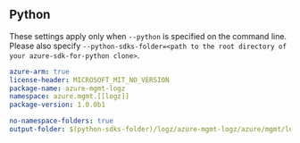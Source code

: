 ## Python

These settings apply only when `--python` is specified on the command line.
Please also specify `--python-sdks-folder=<path to the root directory of your azure-sdk-for-python clone>`.

``` yaml $(python) 
azure-arm: true
license-header: MICROSOFT_MIT_NO_VERSION
package-name: azure-mgmt-logz
namespace: azure.mgmt.[[logz]]
package-version: 1.0.0b1
```

``` yaml $(python)
no-namespace-folders: true
output-folder: $(python-sdks-folder)/logz/azure-mgmt-logz/azure/mgmt/logz
```
